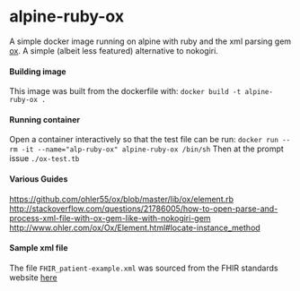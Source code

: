 # alpine-ruby-ox
A simple docker image running on alpine with ruby and the xml parsing gem [ox](https://github.com/ohler55/ox).
A simple (albeit less featured) alternative to nokogiri.

#### Building image
This image was built from the dockerfile with:
`docker build -t alpine-ruby-ox .`

#### Running container
Open a container interactively so that the test file can be run:
`docker run --rm -it --name="alp-ruby-ox" alpine-ruby-ox /bin/sh`
Then at the prompt issue
`./ox-test.tb`

#### Various Guides
https://github.com/ohler55/ox/blob/master/lib/ox/element.rb
http://stackoverflow.com/questions/21786005/how-to-open-parse-and-process-xml-file-with-ox-gem-like-with-nokogiri-gem
http://www.ohler.com/ox/Ox/Element.html#locate-instance_method

#### Sample xml file
The file `FHIR_patient-example.xml` was sourced from the FHIR standards website [here](https://www.hl7.org/fhir/patient-example-f001-pieter.xml.html)
